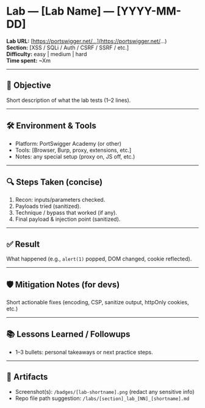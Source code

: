 # Lab — [Lab Name] — [YYYY-MM-DD]
**Lab URL:** [https://portswigger.net/...](https://portswigger.net/...)  
**Section:** [XSS / SQLi / Auth / CSRF / SSRF / etc.]  
**Difficulty:** easy | medium | hard  
**Time spent:** ~Xm

---

## 🎯 Objective
Short description of what the lab tests (1–2 lines).

---

## 🛠️ Environment & Tools
- Platform: PortSwigger Academy (or other)  
- Tools: [Browser, Burp, proxy, extensions, etc.]  
- Notes: any special setup (proxy on, JS off, etc.)

---

## 🔍 Steps Taken (concise)
1. Recon: inputs/parameters checked.  
2. Payloads tried (sanitized).  
3. Technique / bypass that worked (if any).  
4. Final payload & injection point (sanitized).

---

## ✅ Result
What happened (e.g., `alert(1)` popped, DOM changed, cookie reflected).

---

## 🛡️ Mitigation Notes (for devs)
Short actionable fixes (encoding, CSP, sanitize output, httpOnly cookies, etc.)

---

## 📚 Lessons Learned / Followups
- 1–3 bullets: personal takeaways or next practice steps.

---

## 📂 Artifacts
- Screenshot(s): `/badges/[lab-shortname].png` (redact any sensitive info)  
- Repo file path suggestion: `/labs/[section]_lab_[NN]_[shortname].md`
